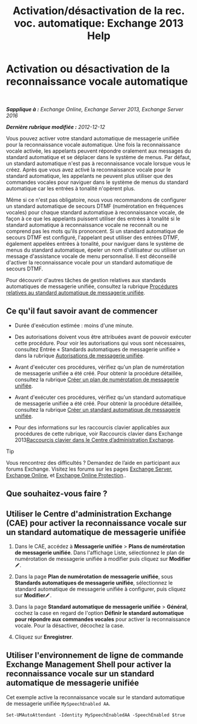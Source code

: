 ﻿---
title: 'Activation/désactivation de la rec. voc. automatique: Exchange 2013 Help'
TOCTitle: Activation ou désactivation de la reconnaissance vocale automatique
ms:assetid: 92b3b679-b503-4068-8e88-25ec0f4537ab
ms:mtpsurl: https://technet.microsoft.com/fr-fr/library/Bb232128(v=EXCHG.150)
ms:contentKeyID: 52057120
ms.date: 04/24/2018
mtps_version: v=EXCHG.150
ms.translationtype: HT
---

# Activation ou désactivation de la reconnaissance vocale automatique

 

_**Sapplique à :** Exchange Online, Exchange Server 2013, Exchange Server 2016_

_**Dernière rubrique modifiée :** 2012-12-12_

Vous pouvez activer votre standard automatique de messagerie unifiée pour la reconnaissance vocale automatique. Une fois la reconnaissance vocale activée, les appelants peuvent répondre oralement aux messages du standard automatique et se déplacer dans le système de menus. Par défaut, un standard automatique n'est pas à reconnaissance vocale lorsque vous le créez. Après que vous avez activé la reconnaissance vocale pour le standard automatique, les appelants ne peuvent plus utiliser que des commandes vocales pour naviguer dans le système de menus du standard automatique car les entrées à tonalité n'opèrent plus.

Même si ce n'est pas obligatoire, nous vous recommandons de configurer un standard automatique de secours DTMF (numérotation en fréquences vocales) pour chaque standard automatique à reconnaissance vocale, de façon à ce que les appelants puissent utiliser des entrées à tonalité si le standard automatique à reconnaissance vocale ne reconnaît ou ne comprend pas les mots qu'ils prononcent. Si un standard automatique de secours DTMF est configuré, l'appelant peut utiliser des entrées DTMF, également appelées entrées à tonalité, pour naviguer dans le système de menus du standard automatique, épeler un nom d'utilisateur ou utiliser un message d'assistance vocale de menu personnalisé. Il est déconseillé d'activer la reconnaissance vocale pour un standard automatique de secours DTMF.

Pour découvrir d'autres tâches de gestion relatives aux standards automatiques de messagerie unifiée, consultez la rubrique [Procédures relatives au standard automatique de messagerie unifiée](um-auto-attendant-procedures-exchange-2013-help.md).

## Ce qu'il faut savoir avant de commencer

  - Durée d'exécution estimée : moins d'une minute.

  - Des autorisations doivent vous être attribuées avant de pouvoir exécuter cette procédure. Pour voir les autorisations qui vous sont nécessaires, consultez Entrée « Standards automatiques de messagerie unifiée » dans la rubrique [Autorisations de messagerie unifiée](unified-messaging-permissions-exchange-2013-help.md).

  - Avant d'exécuter ces procédures, vérifiez qu'un plan de numérotation de messagerie unifiée a été créé. Pour obtenir la procédure détaillée, consultez la rubrique [Créer un plan de numérotation de messagerie unifiée](create-a-um-dial-plan-exchange-2013-help.md).

  - Avant d'exécuter ces procédures, vérifiez qu'un standard automatique de messagerie unifiée a été créé. Pour obtenir la procédure détaillée, consultez la rubrique [Créer un standard automatique de messagerie unifiée](create-a-um-auto-attendant-exchange-2013-help.md).

  - Pour des informations sur les raccourcis clavier applicables aux procédures de cette rubrique, voir Raccourcis clavier dans Exchange 2013[Raccourcis clavier dans le Centre d’administration Exchange](keyboard-shortcuts-in-the-exchange-admin-center-exchange-online-protection-help.md).

> [!TIP]
> Vous rencontrez des difficultés ? Demandez de l’aide en participant aux forums Exchange. Visitez les forums sur les pages <a href="https://go.microsoft.com/fwlink/p/?linkid=60612">Exchange Server</a>, <a href="https://go.microsoft.com/fwlink/p/?linkid=267542">Exchange Online</a>, et <a href="https://go.microsoft.com/fwlink/p/?linkid=285351">Exchange Online Protection</a>..


## Que souhaitez-vous faire ?

## Utiliser le Centre d'administration Exchange (CAE) pour activer la reconnaissance vocale sur un standard automatique de messagerie unifiée

1.  Dans le CAE, accédez à **Messagerie unifiée** \> **Plans de numérotation de messagerie unifiée**. Dans l'affichage Liste, sélectionnez le plan de numérotation de messagerie unifiée à modifier puis cliquez sur **Modifier**![Icône Modifier](images/Bb124582.6f53ccb2-1f13-4c02-bea0-30690e6ea71d(EXCHG.150).gif "Icône Modifier").

2.  Dans la page **Plan de numérotation de messagerie unifiée**, sous **Standards automatiques de messagerie unifiée**, sélectionnez le standard automatique de messagerie unifiée à configurer, puis cliquez sur **Modifier**![Icône Modifier](images/Bb124582.6f53ccb2-1f13-4c02-bea0-30690e6ea71d(EXCHG.150).gif "Icône Modifier").

3.  Dans la page **Standard automatique de messagerie unifiée** \> **Général**, cochez la case en regard de l'option **Définir le standard automatique pour répondre aux commandes vocales** pour activer la reconnaissance vocale. Pour la désactiver, décochez la case.

4.  Cliquez sur **Enregistrer**.

## Utiliser l'environnement de ligne de commande Exchange Management Shell pour activer la reconnaissance vocale sur un standard automatique de messagerie unifiée

Cet exemple active la reconnaissance vocale sur le standard automatique de messagerie unifiée `MySpeechEnabled AA`.

    Set-UMAutoAttendant -Identity MySpeechEnabledAA -SpeechEnabled $true

